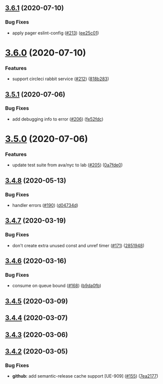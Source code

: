 ## [3.6.1](https://github.com/pagerinc/minion/compare/v3.6.0...v3.6.1) (2020-07-10)


### Bug Fixes

* apply pager eslint-config ([#213](https://github.com/pagerinc/minion/issues/213)) ([ee25c01](https://github.com/pagerinc/minion/commit/ee25c0115747d5fcddf41ce6672d0eed191c1b04))

# [3.6.0](https://github.com/pagerinc/minion/compare/v3.5.1...v3.6.0) (2020-07-10)


### Features

* support circleci rabbit service ([#212](https://github.com/pagerinc/minion/issues/212)) ([818b283](https://github.com/pagerinc/minion/commit/818b2834eac51ff0d3a5f7421ad3e34660896ab9))

## [3.5.1](https://github.com/pagerinc/minion/compare/v3.5.0...v3.5.1) (2020-07-06)


### Bug Fixes

* add debugging info to error ([#206](https://github.com/pagerinc/minion/issues/206)) ([fe52fdc](https://github.com/pagerinc/minion/commit/fe52fdc7e409597bba9dd80e9b18d0777b52beca))

# [3.5.0](https://github.com/pagerinc/minion/compare/v3.4.8...v3.5.0) (2020-07-06)


### Features

* update test suite from ava/nyc to lab ([#205](https://github.com/pagerinc/minion/issues/205)) ([0a7fde0](https://github.com/pagerinc/minion/commit/0a7fde0196f9b9fc8e19b6a7f15cc29910b3ec2b))

## [3.4.8](https://github.com/pagerinc/minion/compare/v3.4.7...v3.4.8) (2020-05-13)


### Bug Fixes

* handler errors ([#190](https://github.com/pagerinc/minion/issues/190)) ([d04734d](https://github.com/pagerinc/minion/commit/d04734d60d3186e0dadf68222ffff3955849a12f))

## [3.4.7](https://github.com/pagerinc/minion/compare/v3.4.6...v3.4.7) (2020-03-19)


### Bug Fixes

* don't create extra unused const and unref timer ([#171](https://github.com/pagerinc/minion/issues/171)) ([2851948](https://github.com/pagerinc/minion/commit/2851948d82b7950bd560b169e4ae9597c6c691fb))

## [3.4.6](https://github.com/pagerinc/minion/compare/v3.4.5...v3.4.6) (2020-03-16)


### Bug Fixes

* consume on queue bound ([#168](https://github.com/pagerinc/minion/issues/168)) ([b9da0fb](https://github.com/pagerinc/minion/commit/b9da0fb75a39225ecb987361fadbb78a871a98eb))

## [3.4.5](https://github.com/pagerinc/minion/compare/v3.4.4...v3.4.5) (2020-03-09)

## [3.4.4](https://github.com/pagerinc/minion/compare/v3.4.3...v3.4.4) (2020-03-07)

## [3.4.3](https://github.com/pagerinc/minion/compare/v3.4.2...v3.4.3) (2020-03-06)

## [3.4.2](https://github.com/pagerinc/minion/compare/v3.4.1...v3.4.2) (2020-03-05)


### Bug Fixes

* **github:** add semantic-release cache support [UE-909] ([#155](https://github.com/pagerinc/minion/issues/155)) ([7ea2177](https://github.com/pagerinc/minion/commit/7ea2177f217f46a39969499a7bc6d7577d2c5066))

